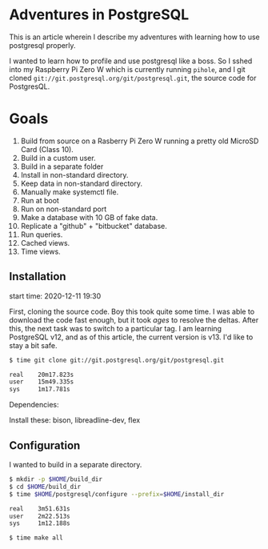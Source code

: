 # Adventures in PostgreSQL

This is an article wherein I describe my adventures with learning how to use postgresql properly.

I wanted to learn how to profile and use postgresql like a boss. So I sshed into my Raspberry Pi Zero W which is currently running `pihole`,
  and I git cloned `git://git.postgresql.org/git/postgresql.git`, the source code for PostgresQL.


# Goals

1. Build from source on a Rasberry Pi Zero W running a pretty old MicroSD Card (Class 10).
2. Build in a custom user.
3. Build in a separate folder
4. Install in non-standard directory.
5. Keep data in non-standard directory.
6. Manually make systemctl file.
7. Run at boot
8. Run on non-standard port
9. Make a database with 10 GB of fake data.
10. Replicate a "github" + "bitbucket" database.
11. Run queries.
12. Cached views.
13. Time views.


## Installation

start time: 2020-12-11 19:30

First, cloning the source code. Boy this took quite some time. I was able to download the code fast enough, but it took *ages* to resolve the deltas.
After this, the next task was to switch to a particular tag. I am learning PostgreSQL v12, and as of this article, the current version is v13.
I'd like to stay a bit safe.


```bash
$ time git clone git://git.postgresql.org/git/postgresql.git

real    20m17.823s
user    15m49.335s
sys     1m17.781s

```


Dependencies:

Install these: bison, libreadline-dev, flex


## Configuration

I wanted to build in a separate directory.

```bash
$ mkdir -p $HOME/build_dir
$ cd $HOME/build_dir
$ time $HOME/postgresql/configure --prefix=$HOME/install_dir

real    3m51.631s
user    2m22.513s
sys     1m12.188s

```


```bash
$ time make all

```
